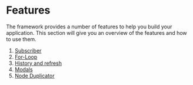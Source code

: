 # Features

The framework provides a number of features to help you build your application. 
This section will give you an overview of the features and how to use them.

1. [Subscriber](1-subscriber.md)
2. [For-Loop](2-for.md)
3. [History and refresh](3-history.md)
4. [Modals](4-modals.md)
5. [Node Duplicator](5-node-duplicator.md)